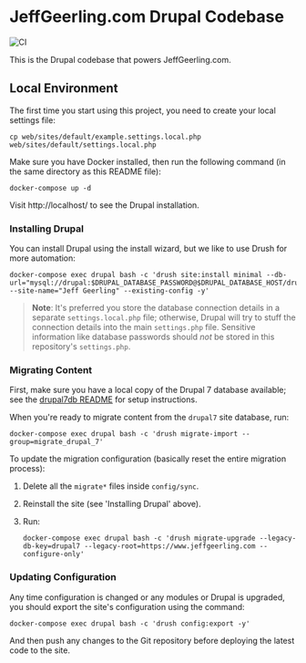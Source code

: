 # JeffGeerling.com Drupal Codebase

![CI](https://github.com/geerlingguy/jeffgeerling-com/workflows/CI/badge.svg?branch=master&event=push)

This is the Drupal codebase that powers JeffGeerling.com.

## Local Environment

The first time you start using this project, you need to create your local settings file:

    cp web/sites/default/example.settings.local.php web/sites/default/settings.local.php

Make sure you have Docker installed, then run the following command (in the same directory as this README file):

    docker-compose up -d

Visit http://localhost/ to see the Drupal installation.

### Installing Drupal

You can install Drupal using the install wizard, but we like to use Drush for more automation:

    docker-compose exec drupal bash -c 'drush site:install minimal --db-url="mysql://drupal:$DRUPAL_DATABASE_PASSWORD@$DRUPAL_DATABASE_HOST/drupal" --site-name="Jeff Geerling" --existing-config -y'

> **Note**: It's preferred you store the database connection details in a separate `settings.local.php` file; otherwise, Drupal will try to stuff the connection details into the main `settings.php` file. Sensitive information like database passwords should _not_ be stored in this repository's `settings.php`.

### Migrating Content

First, make sure you have a local copy of the Drupal 7 database available; see the [drupal7db README](drupal7db/README.md) for setup instructions.

When you're ready to migrate content from the `drupal7` site database, run:

    docker-compose exec drupal bash -c 'drush migrate-import --group=migrate_drupal_7'

To update the migration configuration (basically reset the entire migration process):

  1. Delete all the `migrate*` files inside `config/sync`.
  2. Reinstall the site (see 'Installing Drupal' above).
  3. Run:

     ```
     docker-compose exec drupal bash -c 'drush migrate-upgrade --legacy-db-key=drupal7 --legacy-root=https://www.jeffgeerling.com --configure-only'
     ```

### Updating Configuration

Any time configuration is changed or any modules or Drupal is upgraded, you should export the site's configuration using the command:

    docker-compose exec drupal bash -c 'drush config:export -y'

And then push any changes to the Git repository before deploying the latest code to the site.
